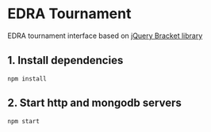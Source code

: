 # EDRA Tournament

EDRA tournament interface based on [jQuery Bracket library](https://github.com/teijo/jquery-bracket)

## 1. Install dependencies

```
npm install
```

## 2. Start http and mongodb servers

```
npm start
```

